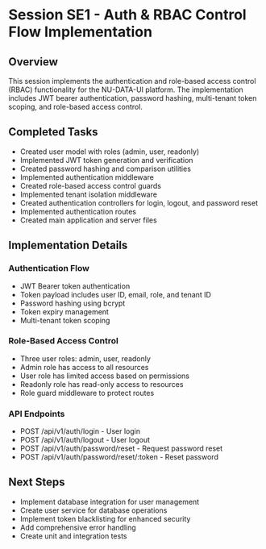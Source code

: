 # Session SE1 - Auth & RBAC Control Flow Implementation

## Overview
This session implements the authentication and role-based access control (RBAC) functionality for the NU-DATA-UI platform. The implementation includes JWT bearer authentication, password hashing, multi-tenant token scoping, and role-based access control.

## Completed Tasks
- Created user model with roles (admin, user, readonly)
- Implemented JWT token generation and verification
- Created password hashing and comparison utilities
- Implemented authentication middleware
- Created role-based access control guards
- Implemented tenant isolation middleware
- Created authentication controllers for login, logout, and password reset
- Implemented authentication routes
- Created main application and server files

## Implementation Details

### Authentication Flow
- JWT Bearer token authentication
- Token payload includes user ID, email, role, and tenant ID
- Password hashing using bcrypt
- Token expiry management
- Multi-tenant token scoping

### Role-Based Access Control
- Three user roles: admin, user, readonly
- Admin role has access to all resources
- User role has limited access based on permissions
- Readonly role has read-only access to resources
- Role guard middleware to protect routes

### API Endpoints
- POST /api/v1/auth/login - User login
- POST /api/v1/auth/logout - User logout
- POST /api/v1/auth/password/reset - Request password reset
- POST /api/v1/auth/password/reset/:token - Reset password

## Next Steps
- Implement database integration for user management
- Create user service for database operations
- Implement token blacklisting for enhanced security
- Add comprehensive error handling
- Create unit and integration tests
